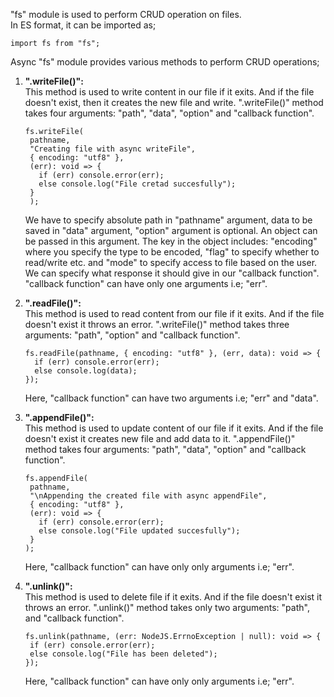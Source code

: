 "fs" module is used to perform CRUD operation on files.
<br> In ES format, it can be imported as;

```
import fs from "fs";
```

Async "fs" module provides various methods to perform CRUD operations;

1. **".writeFile()":**
   <br>This method is used to write content in our file if it exits. And if the file doesn't exist, then it creates the new file and write. ".writeFile()" method takes four arguments: "path", "data", "option" and "callback function".

   ```
   fs.writeFile(
    pathname,
    "Creating file with async writeFile",
    { encoding: "utf8" },
    (err): void => {
      if (err) console.error(err);
      else console.log("File cretad succesfully");
    }
    );
   ```

   We have to specify absolute path in "pathname" argument, data to be saved in "data" argument, "option" argument is optional. An object can be passed in this argument. The key in the object includes: "encoding" where you specify the type to be encoded, "flag" to specify whether to read/write etc. and "mode" to specify access to file based on the user. We can specify what response it should give in our "callback function". "callback function" can have only one arguments i.e; "err".

2. **".readFile()":**
   <br>This method is used to read content from our file if it exits. And if the file doesn't exist it throws an error. ".writeFile()" method takes three arguments: "path", "option" and "callback function".

   ```
   fs.readFile(pathname, { encoding: "utf8" }, (err, data): void => {
     if (err) console.error(err);
     else console.log(data);
   });
   ```

   Here, "callback function" can have two arguments i.e; "err" and "data".

3. **".appendFile()":**
   <br>This method is used to update content of our file if it exits. And if the file doesn't exist it creates new file and add data to it. ".appendFile()" method takes four arguments: "path", "data", "option" and "callback function".

   ```
   fs.appendFile(
    pathname,
    "\nAppending the created file with async appendFile",
    { encoding: "utf8" },
    (err): void => {
      if (err) console.error(err);
      else console.log("File updated succesfully");
    }
   );
   ```

   Here, "callback function" can have only only arguments i.e; "err".

4. **".unlink()":**
   <br>This method is used to delete file if it exits. And if the file doesn't exist it throws an error. ".unlink()" method takes only two arguments: "path", and "callback function".

   ```
   fs.unlink(pathname, (err: NodeJS.ErrnoException | null): void => {
    if (err) console.error(err);
    else console.log("File has been deleted");
   });
   ```

   Here, "callback function" can have only only arguments i.e; "err".
